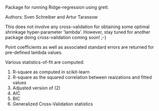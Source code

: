 Package for running Ridge-regression using gretl.

Authors: Sven Schreiber and Artur Tarassow

This does not involve any cross-validation for obtaining some optimal shrinkage hyper-parameter 'lambda'. However, stay tuned for another package doing cross-validation coming soon! ;-)

Point coefficients as well as associated standard errors are returned for pre-defined lambda values.

Various statistics-of-fit are computed:
1) R-square as computed in scikit-learn
2) R-square as the squared correlation between reaizations and fitted values
3) Adjusted version of (2)
4) AIC
5) BIC
6) Generalized Cross-Validation statistics
